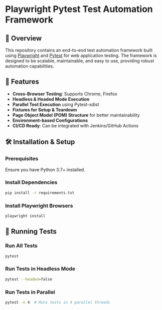 

# Playwright Pytest Test Automation Framework

## 📌 Overview
This repository contains an end-to-end test automation framework built using [Playwright](https://playwright.dev/python/) and [Pytest](https://docs.pytest.org/en/latest/) for web application testing. The framework is designed to be scalable, maintainable, and easy to use, providing robust automation capabilities.

## 🚀 Features
- **Cross-Browser Testing**: Supports Chrome, Firefox
- **Headless & Headed Mode Execution**
- **Parallel Test Execution** using Pytest-xdist
- **Fixtures for Setup & Teardown**
- **Page Object Model (POM) Structure** for better maintainability
- **Environment-based Configurations**
- **CI/CD Ready**: Can be integrated with Jenkins/GitHub Actions


## 🛠 Installation & Setup
### Prerequisites
Ensure you have Python 3.7+ installed.

### Install Dependencies
```bash
pip install -r requirements.txt
```

### Install Playwright Browsers
```bash
playwright install
```

## 🚦 Running Tests
### Run All Tests
```bash
pytest
```

### Run Tests in Headless Mode
```bash
pytest --headed=false
```

### Run Tests in Parallel
```bash
pytest -n 4  # Runs tests in 4 parallel threads
```

